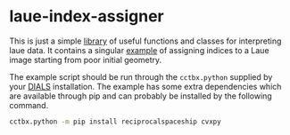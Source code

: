 # laue-index-assigner

This is just a simple [library](diffgeolib.py) of useful functions and classes for interpreting laue data. 
It contains a singular [example](assign.py) of assigning indices to a Laue image starting from poor initial geometry.

The example script should be run through the `cctbx.python` supplied by your [DIALS](https://dials.github.io) installation.
The example has some extra dependencies which are available through pip and can probably be installed by the following command.

```bash
cctbx.python -m pip install reciprocalspaceship cvxpy
```

